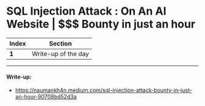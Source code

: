 # SQL Injection Attack : On An AI Website | $$$ Bounty in just an hour

Index | Section
--- | ---
**1** | Write-up of the day

___


#### Write-up: 

* https://naumankh4n.medium.com/sql-injection-attack-bounty-in-just-an-hour-90708bd52d3a
